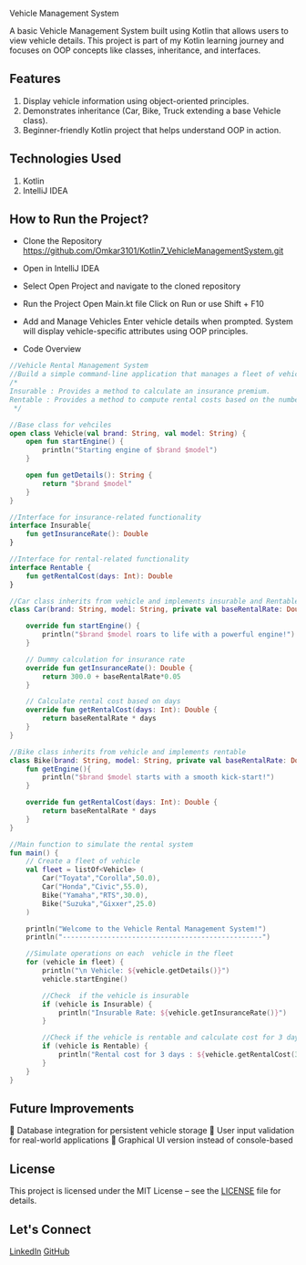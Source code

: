  Vehicle Management System

A basic Vehicle Management System built using Kotlin that allows users to view vehicle details. This project is part of my Kotlin learning journey and focuses on OOP concepts like classes, inheritance, and interfaces.

## Features
1. Display vehicle information using object-oriented principles.
2. Demonstrates inheritance (Car, Bike, Truck extending a base Vehicle class).
3. Beginner-friendly Kotlin project that helps understand OOP in action.


## Technologies Used
1. Kotlin
2. IntelliJ IDEA


## How to Run the Project?

* Clone the Repository
https://github.com/Omkar3101/Kotlin7_VehicleManagementSystem.git

* Open in IntelliJ IDEA

* Select Open Project and navigate to the cloned repository
  
* Run the Project
Open Main.kt file
Click on Run or use Shift + F10

* Add and Manage Vehicles
Enter vehicle details when prompted.
System will display vehicle-specific attributes using OOP principles.

* Code Overview

``` kotlin
//Vehicle Rental Management System
//Build a simple command-line application that manages a fleet of vehicles. You'll create a base class vehicle and exten it into specific types like Car and Bike. Additionally, You'll define two interfaces.
/*
Insurable : Provides a method to calculate an insurance premium.
Rentable : Provides a method to compute rental costs based on the number of days.
 */

//Base class for vehciles
open class Vehicle(val brand: String, val model: String) {
    open fun startEngine() {
        println("Starting engine of $brand $model")
    }

    open fun getDetails(): String {
        return "$brand $model"
    }
}

//Interface for insurance-related functionality
interface Insurable{
    fun getInsuranceRate(): Double
}

//Interface for rental-related functionality
interface Rentable {
    fun getRentalCost(days: Int): Double
}

//Car class inherits from vehicle and implements insurable and Rentable
class Car(brand: String, model: String, private val baseRentalRate: Double): Vehicle(brand,model), Insurable, Rentable {

    override fun startEngine() {
        println("$brand $model roars to life with a powerful engine!")
    }

    // Dummy calculation for insurance rate
    override fun getInsuranceRate(): Double {
        return 300.0 + baseRentalRate*0.05
    }

    // Calculate rental cost based on days
    override fun getRentalCost(days: Int): Double {
        return baseRentalRate * days
    }
}

//Bike class inherits from vehicle and implements rentable
class Bike(brand: String, model: String, private val baseRentalRate: Double): Vehicle(brand, model), Rentable {
    fun getEngine(){
        println("$brand $model starts with a smooth kick-start!")
    }

    override fun getRentalCost(days: Int): Double {
        return baseRentalRate * days
    }
}

//Main function to simulate the rental system
fun main() {
    // Create a fleet of vehicle
    val fleet = listOf<Vehicle> (
        Car("Toyata","Corolla",50.0),
        Car("Honda","Civic",55.0),
        Bike("Yamaha","RTS",30.0),
        Bike("Suzuka","Gixxer",25.0)
    )

    println("Welcome to the Vehicle Rental Management System!")
    println("-------------------------------------------------")

    //Simulate operations on each  vehicle in the fleet
    for (vehicle in fleet) {
        println("\n Vehicle: ${vehicle.getDetails()}")
        vehicle.startEngine()

        //Check  if the vehicle is insurable
        if (vehicle is Insurable) {
            println("Insurable Rate: ${vehicle.getInsuranceRate()}")
        }

        //Check if the vehicle is rentable and calculate cost for 3 days
        if (vehicle is Rentable) {
            println("Rental cost for 3 days : ${vehicle.getRentalCost(3)}")
        }
    }
}
``` 
## Future Improvements
🔹 Database integration for persistent vehicle storage
🔹 User input validation for real-world applications
🔹 Graphical UI version instead of console-based

## License
This project is licensed under the MIT License – see the [LICENSE](https://github.com/Omkar3101/Kotlin7_VehicleManagementSystem/blob/main/LICENSE) file for details.

## Let's Connect
[LinkedIn](https://www.linkedin.com/in/omkar3101)
[GitHub](https://github.com/Omkar3101)


